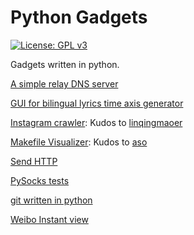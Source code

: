 # Python Gadgets

[![License: GPL v3](https://img.shields.io/badge/License-GPL%20v3-blue.svg)](https://www.gnu.org/licenses/gpl-3.0)

Gadgets written in python.

[A simple relay DNS server](relay-dns) 

[GUI for bilingual lyrics time axis generator](bilingual-lyrics-generator)

[Instagram crawler](Instagram-crawler): Kudos to [linqingmaoer](https://github.com/linqingmaoer)

[Makefile Visualizer](makefile-visualizer): Kudos to [aso](https://github.com/souring001)

[Send HTTP](send-http) 

[PySocks tests](pysocks)

[git written in python](python-git) 

[Weibo Instant view](weibo-instant-view) 
